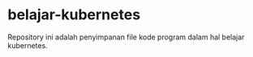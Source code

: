# belajar-kubernetes
Repository ini adalah penyimpanan file kode program dalam hal belajar kubernetes.
